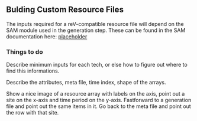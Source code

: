 ## Bulding Custom Resource Files

The inputs required for a reV-compatible resource file will depend on the SAM module used in the generation step. These can be found in the SAM documentation here: [placeholder]()


### Things to do
Describe minimum inputs for each tech, or else how to figure out where to find this informations.

Describe the attributes, meta file, time index, shape of the arrays.

Show a nice image of a resource array with labels on the axis, point out a site on the x-axis and time period on the y-axis.
Fastforward to a generation file and point out the same items in it.
Go back to the meta file and point out the row with that site.


